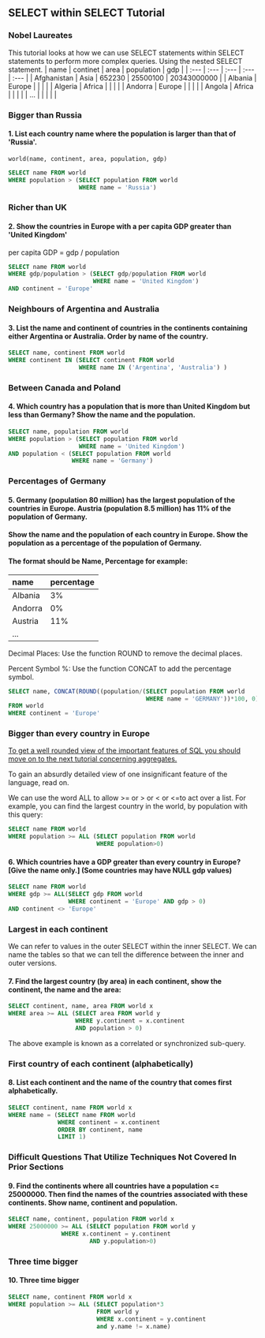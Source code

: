 ## SELECT within SELECT Tutorial
### Nobel Laureates
This tutorial looks at how we can use SELECT statements within SELECT statements to perform more complex queries.
Using the nested SELECT statement.
| name | continet | area | population | gdp |
| :--- | :--- | :--- | :--- | :--- |
| Afghanistan | Asia | 652230 | 25500100 | 20343000000 |
| Albania | Europe |  |  |  |
| Algeria | Africa |  |  |  |
| Andorra | Europe |  |  |  |
| Angola | Africa |  |  |  |
| ... |  |  |  |  |


### Bigger than Russia
#### 1. List each country name where the population is larger than that of 'Russia'.
```
world(name, continent, area, population, gdp)
```
```SQL
SELECT name FROM world
WHERE population > (SELECT population FROM world
                    WHERE name = 'Russia')
```


### Richer than UK
#### 2. Show the countries in Europe with a per capita GDP greater than 'United Kingdom'
per capita GDP = gdp / population
```SQL
SELECT name FROM world
WHERE gdp/population > (SELECT gdp/population FROM world
                        WHERE name = 'United Kingdom')
AND continent = 'Europe' 
```


### Neighbours of Argentina and Australia
#### 3. List the name and continent of countries in the continents containing either Argentina or Australia. Order by name of the country.
```SQL
SELECT name, continent FROM world
WHERE continent IN (SELECT continent FROM world
                    WHERE name IN ('Argentina', 'Australia') ) 
```


### Between Canada and Poland
#### 4. Which country has a population that is more than United Kingdom but less than Germany? Show the name and the population.
```SQL
SELECT name, population FROM world
WHERE population > (SELECT population FROM world
                    WHERE name = 'United Kingdom')
AND population < (SELECT population FROM world
                  WHERE name = 'Germany')
```


### Percentages of Germany
#### 5. Germany (population 80 million) has the largest population of the countries in Europe. Austria (population 8.5 million) has 11% of the population of Germany.
#### Show the name and the population of each country in Europe. Show the population as a percentage of the population of Germany.
#### The format should be Name, Percentage for example:
| name | percentage |
| :--- | :--- |
| Albania | 3% |
| Andorra | 0% |
| Austria | 11% |
| ... |  |

Decimal Places: Use the function ROUND to remove the decimal places.

Percent Symbol %: Use the function CONCAT to add the percentage symbol.
```SQL
SELECT name, CONCAT(ROUND((population/(SELECT population FROM world
                                       WHERE name = 'GERMANY'))*100, 0), '%') AS percentage
FROM world
WHERE continent = 'Europe' 
```


### Bigger than every country in Europe
[To get a well rounded view of the important features of SQL you should move on to the next tutorial concerning aggregates.](https://sqlzoo.net/wiki/SUM_and_COUNT)

To gain an absurdly detailed view of one insignificant feature of the language, read on.

We can use the word ALL to allow >= or > or < or <=to act over a list. For example, you can find the largest country in the world, by population with this query:

```SQL
SELECT name FROM world
WHERE population >= ALL (SELECT population FROM world
                         WHERE population>0)
```

#### 6. Which countries have a GDP greater than every country in Europe? [Give the name only.] (Some countries may have NULL gdp values)
```SQL
SELECT name FROM world
WHERE gdp >= ALL(SELECT gdp FROM world
                 WHERE continent = 'Europe' AND gdp > 0)
AND continent <> 'Europe'
```


### Largest in each continent
We can refer to values in the outer SELECT within the inner SELECT. We can name the tables so that we can tell the difference between the inner and outer versions.
#### 7. Find the largest country (by area) in each continent, show the continent, the name and the area:
```SQL
SELECT continent, name, area FROM world x
WHERE area >= ALL (SELECT area FROM world y
                   WHERE y.continent = x.continent
                   AND population > 0) 
```
The above example is known as a correlated or synchronized sub-query.


### First country of each continent (alphabetically)
#### 8. List each continent and the name of the country that comes first alphabetically.
```SQL
SELECT continent, name FROM world x
WHERE name = (SELECT name FROM world
              WHERE continent = x.continent
              ORDER BY continent, name
              LIMIT 1)
```


### Difficult Questions That Utilize Techniques Not Covered In Prior Sections
#### 9. Find the continents where all countries have a population <= 25000000. Then find the names of the countries associated with these continents. Show name, continent and population.
```SQL
SELECT name, continent, population FROM world x
WHERE 25000000 >= ALL (SELECT population FROM world y
		       WHERE x.continent = y.continent
                       AND y.population>0)
```


### Three time bigger
#### 10. Three time bigger
```SQL
SELECT name, continent FROM world x
WHERE population >= ALL (SELECT population*3
                         FROM world y
                         WHERE x.continent = y.continent
                         and y.name != x.name) 
```
